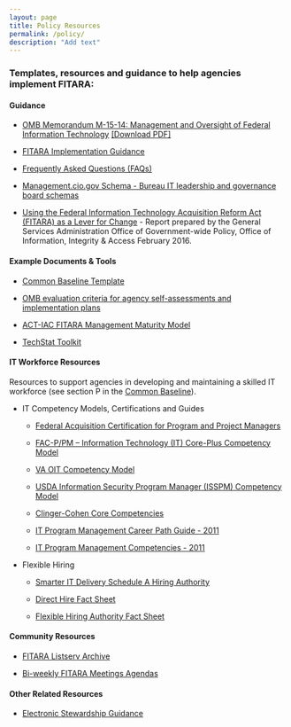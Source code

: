```yaml
---
layout: page
title: Policy Resources
permalink: /policy/
description: "Add text"
---
```


### Templates, resources and guidance to help agencies implement FITARA:

#### Guidance 
* [OMB Memorandum M-15-14: Management and Oversight of Federal Information Technology](http://ombegov.github.io/management/implementation/#OMB-Memorandum-M-15-14) [[Download PDF]](https://www.whitehouse.gov/sites/default/files/omb/memoranda/2015/m-15-14.pdf)

* [FITARA Implementation Guidance](/implementation)

* [Frequently Asked Questions (FAQs)](/faq)

* [Management.cio.gov Schema - Bureau IT leadership and governance board schemas](/schema) 

* [Using the Federal Information Technology Acquisition Reform Act (FITARA) as a Lever for Change](https://github.com/GSA/CIOmanagement/raw/master/pages/Using.FITARA.as.a.Lever.for.Change.GSA.OGP.Report.pdf) - Report prepared by the General Services Administration Office of Government-wide Policy, Office of Information, Integrity & Access February 2016.

#### Example Documents & Tools
* [Common Baseline Template](https://github.com/ombegov/management/blob/gh-pages/pages/Appendix%20C%20-%20Self%20Assessment%20Template.docx?raw=true)

* [OMB evaluation criteria for agency self-assessments and implementation plans](https://github.com/ombegov/management/blob/gh-pages/pages/FITARA_Agency_Submission_Scoresheet.docx?raw=true) 

* [ACT-IAC FITARA Management Maturity Model](https://actiac.org/groups/document/fitara-it-management-maturity-model)

* [TechStat Toolkit](https://cio.gov/drivingvalue/techstat/browse-toolkit/)

#### IT Workforce Resources 
Resources to support agencies in developing and maintaining a skilled IT workforce (see section P in the [Common Baseline](http://ombegov.github.io/management/implementation/#Attachment-A)).

* IT Competency Models, Certifications and Guides
  * [Federal Acquisition Certification for Program and Project Managers](https://www.fai.gov/drupal/certification/fac-ppm-certification-requirements)
  
  * [FAC-P/PM – Information Technology (IT) Core-Plus Competency Model](https://www.fai.gov/drupal/sites/default/files/FAC-PPM-IT%20Comp%20Final%20v24_26Sep13.pdf)
  
  * [VA OIT Competency Model](https://github.com/ombegov/management/blob/gh-pages/pages/VA%20OIT%20Competency%20Model%20Reference%20Guide_EXTERNAL.docx?raw=true)
  
  * [USDA Information Security Program Manager (ISSPM) Competency Model](https://github.com/ombegov/management/raw/gh-pages/pages/ISSPM%20Competency%20Model%2010-7-2015.pdf)
  
  * [Clinger-Cohen Core Competencies](https://cio.gov/cio-council-releases-updated-clinger-cohen-core-competencies-learning-objectives/) 
  
  * [IT Program Management Career Path Guide - 2011](https://github.com/ombegov/management/raw/gh-pages/pages/IT%20Program%20Management%20Career%20Path%20Guide.pdf)
  
  * [IT Program Management Competencies - 2011](https://www.chcoc.gov/content/competency-model-it-program-management)

* Flexible Hiring 
  * [Smarter IT Delivery Schedule A Hiring Authority](https://www.chcoc.gov/content/smarter-it-delivery-schedule-hiring-authority) 
  
  * [Direct Hire Fact Sheet](https://github.com/ombegov/management/raw/gh-pages/pages/Direct_Hire_Fact_Sheet.pdf)
  
  * [Flexible Hiring Authority Fact Sheet](https://github.com/ombegov/management/raw/gh-pages/pages/Fact_Sheet-Hiring_Flexibilities.pdf)

#### Community Resources 
* [FITARA Listserv Archive](http://listserv.gsa.gov/cgi-bin/wa.exe?A0=FITARA)

* [Bi-weekly FITARA Meetings Agendas](/community)

#### Other Related Resources

* [Electronic Stewardship Guidance](https://www.fedcenter.gov/programs/electronics/)



